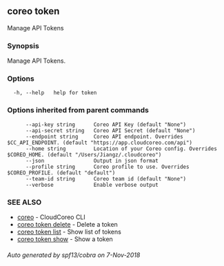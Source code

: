 ## coreo token

Manage API Tokens

### Synopsis

Manage API Tokens.

### Options

```
  -h, --help   help for token
```

### Options inherited from parent commands

```
      --api-key string      Coreo API Key (default "None")
      --api-secret string   Coreo API Secret (default "None")
      --endpoint string     Coreo API endpoint. Overrides $CC_API_ENDPOINT. (default "https://app.cloudcoreo.com/api")
      --home string         Location of your Coreo config. Overrides $COREO_HOME. (default "/Users/Jiangz/.cloudcoreo")
      --json                Output in json format
      --profile string      Coreo profile to use. Overrides $COREO_PROFILE. (default "default")
      --team-id string      Coreo team id (default "None")
      --verbose             Enable verbose output
```

### SEE ALSO

* [coreo](coreo.md)	 - CloudCoreo CLI
* [coreo token delete](coreo_token_delete.md)	 - Delete a token
* [coreo token list](coreo_token_list.md)	 - Show list of tokens
* [coreo token show](coreo_token_show.md)	 - Show a token

###### Auto generated by spf13/cobra on 7-Nov-2018
